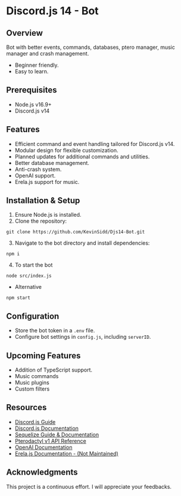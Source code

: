 # Discord.js 14 - Bot

## Overview
Bot with better events, commands, databases, ptero manager, music manager and crash management.
- Beginner friendly.
- Easy to learn.

## Prerequisites
- Node.js v16.9+
- Discord.js v14

## Features
- Efficient command and event handling tailored for Discord.js v14.
- Modular design for flexible customization.
- Planned updates for additional commands and utilities.
- Better database management.
- Anti-crash system.
- OpenAI support.
- Erela.js support for music.

## Installation & Setup
1. Ensure Node.js is installed.
2. Clone the repository:
```
git clone https://github.com/KevinSidd/Djs14-Bot.git
```
3. Navigate to the bot directory and install dependencies:
```
npm i
```
4. To start the bot
```
node src/index.js
```
- Alternative
```
npm start
```

## Configuration
- Store the bot token in a `.env` file.
- Configure bot settings in `config.js`, including `serverID`.

## Upcoming Features
- Addition of TypeScript support.
- Music commands
- Music plugins
- Custom filters

## Resources
- [Discord.js Guide](https://discordjs.guide/#before-you-begin)
- [Discord.js Documentation](https://discord.js.org/docs/packages/discord.js/main)
- [Sequelize Guide & Documentation](https://sequelize.org/docs/v6/getting-started/)
- [Pterodactyl v1 API Reference](https://dashflo.net/docs/api/pterodactyl/v1/)
- [OpenAI Documentation](https://platform.openai.com/docs/introduction)
- [Erela.js Documentation - (Not Maintained)](https://guides.menudocs.org/topics/erelajs/)

## Acknowledgments
This project is a continuous effort. I will appreciate your feedbacks.
